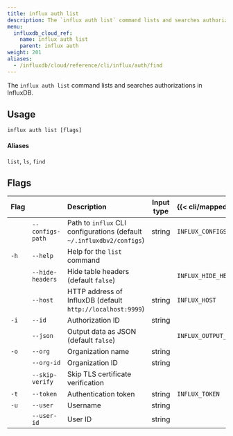 ```yaml
---
title: influx auth list
description: The `influx auth list` command lists and searches authorizations in InfluxDB.
menu:
  influxdb_cloud_ref:
    name: influx auth list
    parent: influx auth
weight: 201
aliases:
  - /influxdb/cloud/reference/cli/influx/auth/find
---
```


The `influx auth list` command lists and searches authorizations in InfluxDB.

## Usage
```
influx auth list [flags]
```

#### Aliases
`list`, `ls`, `find`

## Flags
| Flag |                  | Description                                                           | Input type  | {{< cli/mapped >}}    |
|:---- |:---              |:-----------                                                           |:----------: |:------------------    |
|      | `--configs-path` | Path to `influx` CLI configurations (default `~/.influxdbv2/configs`) | string      |`INFLUX_CONFIGS_PATH`  |
| `-h` | `--help`         | Help for the `list` command                                           |             |                       |
|      | `--hide-headers` | Hide table headers (default `false`)                                  |             | `INFLUX_HIDE_HEADERS` |
|      | `--host`         | HTTP address of InfluxDB (default `http://localhost:9999`)            | string      | `INFLUX_HOST`         |
| `-i` | `--id`           | Authorization ID                                                      | string      |                       |
|      | `--json`         | Output data as JSON (default `false`)                                 |             | `INFLUX_OUTPUT_JSON`  |
| `-o` | `--org`          | Organization name                                                     | string      |                       |
|      | `--org-id`       | Organization ID                                                       | string      |                       |
|      | `--skip-verify`  | Skip TLS certificate verification                                     |             |                       |
| `-t` | `--token`        | Authentication token                                                  | string      | `INFLUX_TOKEN`        |
| `-u` | `--user`         | Username                                                              | string      |                       |
|      | `--user-id`      | User ID                                                               | string      |                       |
